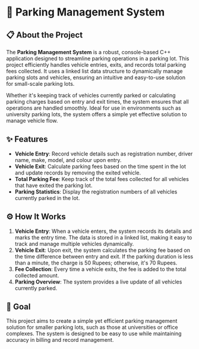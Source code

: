 # 🚗 Parking Management System

## 📋 About the Project

The **Parking Management System** is a robust, console-based C++ application designed to streamline parking operations in a parking lot. This project efficiently handles vehicle entries, exits, and records total parking fees collected. It uses a linked list data structure to dynamically manage parking slots and vehicles, ensuring an intuitive and easy-to-use solution for small-scale parking lots.

Whether it's keeping track of vehicles currently parked or calculating parking charges based on entry and exit times, the system ensures that all operations are handled smoothly. Ideal for use in environments such as university parking lots, the system offers a simple yet effective solution to manage vehicle flow.

## ✨ Features

- **Vehicle Entry**: Record vehicle details such as registration number, driver name, make, model, and colour upon entry.
- **Vehicle Exit**: Calculate parking fees based on the time spent in the lot and update records by removing the exited vehicle.
- **Total Parking Fee**: Keep track of the total fees collected for all vehicles that have exited the parking lot.
- **Parking Statistics**: Display the registration numbers of all vehicles currently parked in the lot.

## ⚙️ How It Works

1. **Vehicle Entry**: When a vehicle enters, the system records its details and marks the entry time. The data is stored in a linked list, making it easy to track and manage multiple vehicles dynamically.
2. **Vehicle Exit**: Upon exit, the system calculates the parking fee based on the time difference between entry and exit. If the parking duration is less than a minute, the charge is 50 Rupees; otherwise, it's 70 Rupees.
3. **Fee Collection**: Every time a vehicle exits, the fee is added to the total collected amount.
4. **Parking Overview**: The system provides a live update of all vehicles currently parked.



<h2>🎯 Goal</h2>
<p>
  This project aims to create a simple yet efficient parking management solution for smaller parking lots, 
  such as those at universities or office complexes. The system is designed to be easy to use while maintaining 
  accuracy in billing and record management.
</p>
